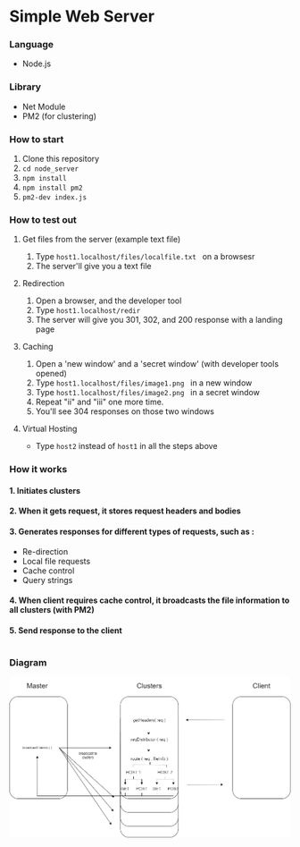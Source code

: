 
# Simple Web Server  

### Language
- Node.js
### Library
- Net Module
- PM2 (for clustering)
### How to start
1. Clone this repository
2. ```cd node_server```
3. ```npm install```
4. ```npm install pm2```
5. ```pm2-dev index.js```

### How to test out
1. Get files from the server (example text file)  
    1. Type ```host1.localhost/files/localfile.txt ``` on a browsesr
    2. The server'll give you a text file

2. Redirection  

    1. Open a browser, and the developer tool  
    2. Type ```host1.localhost/redir ```  
    3. The server will give you 301, 302, and 200 response with a landing page 
    
2. Caching 
    1. Open a 'new window' and a 'secret window' (with developer tools opened)
    2. Type ```host1.localhost/files/image1.png ``` in a new window  
    3. Type ```host1.localhost/files/image2.png ``` in a secret window  
    4. Repeat "ii" and "iii" one more time.
    5. You'll see 304 responses on those two windows

3. Virtual Hosting  
    - Type ``` host2 ``` instead of ``` host1 ``` in all the steps above  
  
### How it works

#### 1. Initiates clusters
#### 2. When it gets request, it stores request headers and bodies
#### 3. Generates responses for different types of requests, such as :  
- Re-direction
- Local file requests
- Cache control
- Query strings 
  
#### 4. When client requires cache control, it broadcasts the file information to all clusters (with PM2)
#### 5. Send response to the client

#
### Diagram
![다이어그램](./diagram.png)
